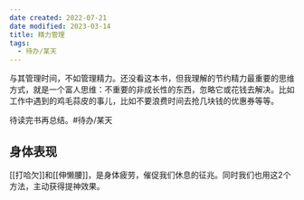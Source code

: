 ```yaml
---
date created: 2022-07-21
date modified: 2023-03-14
title: 精力管理
tags:
  - 待办/某天
---
```


与其管理时间，不如管理精力。还没看这本书，但我理解的节约精力最重要的思维方式，就是一个富人思维：不重要的非成长性的东西，忽略它或花钱去解决。比如工作中遇到的鸡毛蒜皮的事儿，比如不要浪费时间去抢几块钱的优惠券等等。

待读完书再总结。#待办/某天

## 身体表现

[[打哈欠]]和[[伸懒腰]]，是身体疲劳，催促我们休息的征兆。同时我们也用这2个方法，主动获得提神效果。
